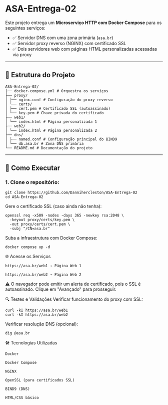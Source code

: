 # ASA-Entrega-02

Este projeto entrega um **Microserviço HTTP com Docker Compose** para os seguintes serviços:

- ✅ Servidor DNS com uma zona primária (`asa.br`)
- ✅ Servidor proxy reverso (NGINX) com certificado SSL
- ✅ Dois servidores web com páginas HTML personalizadas acessadas via proxy

---

## 📁 Estrutura do Projeto

````
ASA-Entrega-02/
├── docker-compose.yml # Orquestra os serviços
├── proxy/
│ ├── nginx.conf # Configuração do proxy reverso
│ └── certs/
│ ├── cert.pem # Certificado SSL (autoassinado)
│ └── key.pem # Chave privada do certificado
├── web1/
│ └── index.html # Página personalizada 1
├── web2/
│ └── index.html # Página personalizada 2
├── dns/
│ ├── named.conf # Configuração principal do BIND9
│ └── db.asa.br # Zona DNS primária
└── README.md # Documentação do projeto

````


---

## 🚀 Como Executar

### 1. Clone o repositório:

````
git clone https://github.com/Dannihercleston/ASA-Entrega-02
cd ASA-Entrega-02
````
Gere o certificado SSL (caso ainda não tenha):
````
openssl req -x509 -nodes -days 365 -newkey rsa:2048 \
  -keyout proxy/certs/key.pem \
  -out proxy/certs/cert.pem \
  -subj "/CN=asa.br"
````

Suba a infraestrutura com Docker Compose:
````
docker compose up -d
````
🌐 Acesse os Serviços

    https://asa.br/web1 → Página Web 1

    https://asa.br/web2 → Página Web 2

⚠️ O navegador pode emitir um alerta de certificado, pois o SSL é autoassinado. Clique em "Avançado" para prosseguir.


🔍 Testes e Validações
Verificar funcionamento do proxy com SSL:

````
curl -kI https://asa.br/web1
curl -kI https://asa.br/web2
````
Verificar resolução DNS (opcional):
````
dig @asa.br
````
🛠️ Tecnologias Utilizadas

    Docker

    Docker Compose

    NGINX

    OpenSSL (para certificados SSL)

    BIND9 (DNS)

    HTML/CSS básico

